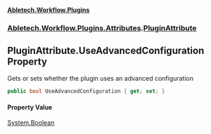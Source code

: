 #### [Abletech.Workflow.Plugins](index.md 'index')
### [Abletech.Workflow.Plugins.Attributes](Abletech_Workflow_Plugins_Attributes.md 'Abletech.Workflow.Plugins.Attributes').[PluginAttribute](PluginAttribute.md 'Abletech.Workflow.Plugins.Attributes.PluginAttribute')
## PluginAttribute.UseAdvancedConfiguration Property
Gets or sets whether the plugin uses an advanced configuration  
```csharp
public bool UseAdvancedConfiguration { get; set; }
```
#### Property Value
[System.Boolean](https://docs.microsoft.com/en-us/dotnet/api/System.Boolean 'System.Boolean')
